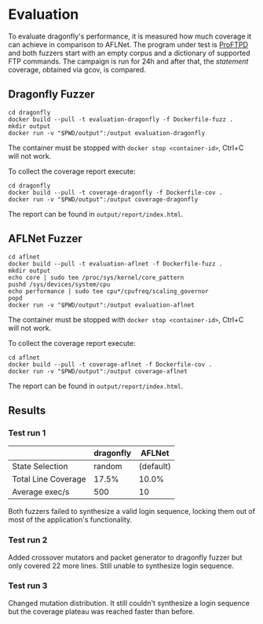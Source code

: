 # Evaluation

To evaluate dragonfly's performance, it is measured how much coverage
it can achieve in comparison to AFLNet.
The program under test is [ProFTPD](http://proftpd.org/) and both fuzzers start with an empty corpus and a dictionary of supported
FTP commands.
The campaign is run for 24h and after that, the _statement_ coverage, obtained via gcov, is compared.

## Dragonfly Fuzzer
```
cd dragonfly
docker build --pull -t evaluation-dragonfly -f Dockerfile-fuzz .
mkdir output
docker run -v "$PWD/output":/output evaluation-dragonfly
```

The container must be stopped with `docker stop <container-id>`, Ctrl+C will not work.

To collect the coverage report execute:
```
cd dragonfly
docker build --pull -t coverage-dragonfly -f Dockerfile-cov .
docker run -v "$PWD/output":/output coverage-dragonfly
```

The report can be found in `output/report/index.html`.

## AFLNet Fuzzer
```
cd aflnet
docker build --pull -t evaluation-aflnet -f Dockerfile-fuzz .
mkdir output
echo core | sudo tee /proc/sys/kernel/core_pattern
pushd /sys/devices/system/cpu
echo performance | sudo tee cpu*/cpufreq/scaling_governor
popd
docker run -v "$PWD/output":/output evaluation-aflnet
```

The container must be stopped with `docker stop <container-id>`, Ctrl+C will not work.

To collect the coverage report execute:
```
cd aflnet
docker build --pull -t coverage-aflnet -f Dockerfile-cov .
docker run -v "$PWD/output":/output coverage-aflnet
```

The report can be found in `output/report/index.html`.

## Results
### Test run 1
|              | dragonfly     | AFLNet |
|--------------|-----------|------------|
| State Selection | random     | (default)        |
| Total Line Coverage      | 17.5%  | 10.0%       |
| Average exec/s | 500 | 10 |

Both fuzzers failed to synthesize a valid login sequence, locking them out of most of the application's functionality.

### Test run 2
Added crossover mutators and packet generator to dragonfly fuzzer but
only covered 22 more lines. Still unable to synthesize login sequence.

### Test run 3
Changed mutation distribution. It still couldn't synthesize a login sequence
but the coverage plateau was reached faster than before.
